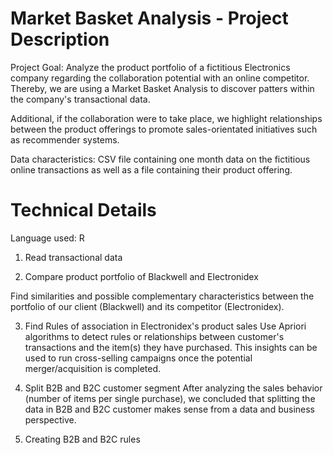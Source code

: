 # Market Basket Analysis - Project Description

Project Goal: Analyze the product portfolio of a fictitious Electronics company regarding the collaboration potential with an online competitor. Thereby, we are using a Market Basket Analysis to discover patters within the company's transactional data.

Additional, if the collaboration were to take place, we highlight relationships between the product offerings to promote sales-orientated initiatives such as recommender systems.

Data characteristics: CSV file containing one month data on the fictitious online transactions as well as a file containing their product offering.

# Technical Details

Language used: R

1. Read transactional data

2. Compare product portfolio of Blackwell and Electronidex

  Find similarities and possible complementary characteristics between the portfolio of our client (Blackwell) and its       competitor (Electronidex).
  
3. Find Rules of association in Electronidex's product sales
 Use Apriori algorithms to detect rules or relationships between customer's transactions and the item(s) they have purchased.   This insights can be used to run cross-selling campaigns once the potential merger/acquisition is completed.
 
4. Split B2B and B2C customer segment
 After analyzing the sales behavior (number of items per single purchase), we concluded that splitting the data in B2B and B2C customer makes sense from a data and business perspective.
 
5. Creating B2B and B2C rules
